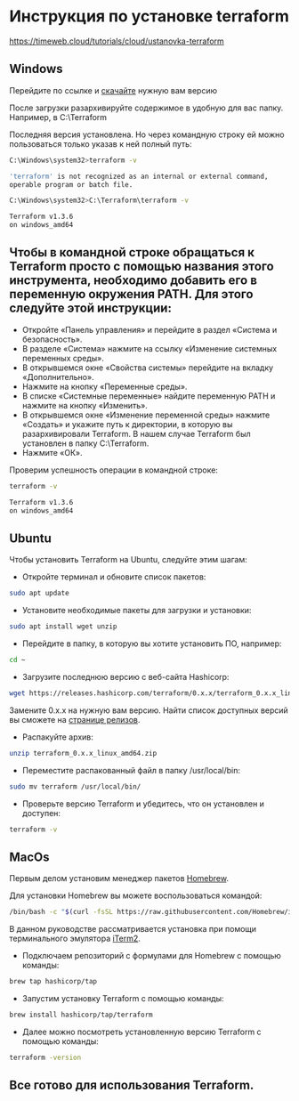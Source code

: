 # Инструкция по установке terraform

https://timeweb.cloud/tutorials/cloud/ustanovka-terraform

## Windows

Перейдите по ссылке и [скачайте](https://developer.hashicorp.com/terraform/downloads) нужную вам версию

После загрузки разархивируйте содержимое в удобную для вас папку. Например, в C:\Terraform

Последняя версия установлена. Но через командную строку ей можно пользоваться только указав к ней полный путь:

```bash
C:\Windows\system32>terraform -v
```

```bash
'terraform' is not recognized as an internal or external command,
operable program or batch file.
```
```bash
C:\Windows\system32>C:\Terraform\terraform -v
```
```bash
Terraform v1.3.6
on windows_amd64
```

## Чтобы в командной строке обращаться к Terraform просто с помощью названия этого инструмента, необходимо добавить его в переменную окружения PATH. Для этого следуйте этой инструкции:

- Откройте «Панель управления» и перейдите в раздел «Система и безопасность».
- В разделе «Система» нажмите на ссылку «Изменение системных переменных среды».
- В открывшемся окне «Свойства системы» перейдите на вкладку «Дополнительно».
- Нажмите на кнопку «Переменные среды».
- В списке «Системные переменные» найдите переменную PATH и нажмите на кнопку «Изменить».
- В открывшемся окне «Изменение переменной среды» нажмите «Создать» и укажите путь к директории, в которую вы разархивировали Terraform. В нашем случае Terraform был установлен в папку C:\Terraform. 
- Нажмите «ОК».

Проверим успешность операции в командной строке:

```bash
terraform -v
```
```bash
Terraform v1.3.6
on windows_amd64
```

## Ubuntu

Чтобы установить Terraform на Ubuntu, следуйте этим шагам:


- Откройте терминал и обновите список пакетов:

```bash
sudo apt update
```

- Установите необходимые пакеты для загрузки и установки:

```bash
sudo apt install wget unzip
```

- Перейдите в папку, в которую вы хотите установить ПО, например:

```bash
cd ~
```

- Загрузите последнюю версию с веб-сайта Hashicorp:

```bash
wget https://releases.hashicorp.com/terraform/0.x.x/terraform_0.x.x_linux_amd64.zip
```
Замените 0.x.x на нужную вам версию. Найти список доступных версий вы сможете на [странице релизов](https://releases.hashicorp.com/terraform).


- Распакуйте архив:

```bash
unzip terraform_0.x.x_linux_amd64.zip
```

- Переместите распакованный файл в папку /usr/local/bin:

```bash
sudo mv terraform /usr/local/bin/
```

- Проверьте версию Terraform и убедитесь, что он установлен и доступен:


```bash
terraform -v
```

## MacOs

Первым делом установим менеджер пакетов [Homebrew](https://brew.sh/).


Для установки Homebrew вы можете воспользоваться командой:

```bash
/bin/bash -c "$(curl -fsSL https://raw.githubusercontent.com/Homebrew/install/HEAD/install.sh)"
```

В данном руководстве рассматривается установка при помощи терминального эмулятора [iTerm2](https://iterm2.com/).

- Подключаем репозиторий с формулами для Homebrew с помощью команды:

```bash
brew tap hashicorp/tap
```

- Запустим установку Terraform с помощью команды:

```bash
brew install hashicorp/tap/terraform

```

- Далее можно посмотреть установленную версию Terraform с помощью команды:

```bash
terraform -version
```

## Все готово для использования Terraform.